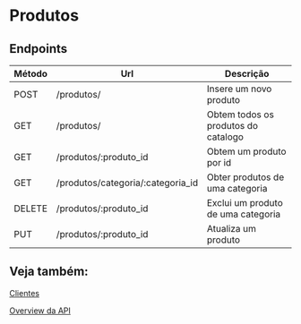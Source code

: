 
# Produtos 

## Endpoints

| Método | Url | Descrição
|--|--|--|
POST | /produtos/ | Insere um novo produto
GET | /produtos/ | Obtem todos os produtos do catalogo
GET | /produtos/:produto_id | Obtem um produto por id
GET | /produtos/categoria/:categoria_id | Obter produtos de uma categoria
DELETE | /produtos/:produto_id | Exclui um produto de uma categoria
PUT | /produtos/:produto_id | Atualiza um produto 

## Veja também:

[Clientes](./clients.md)

[Overview da API](./overview.md)

